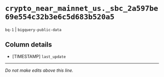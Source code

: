 # `crypto_near_mainnet_us._sbc_2a597be69e554c32b3e6c5d683b520a5`
`bq-1` | `bigquery-public-data`

## Column details
* [TIMESTAMP] `last_update`

-------------------------------------------------------------------------------
*Do not make edits above this line.*
